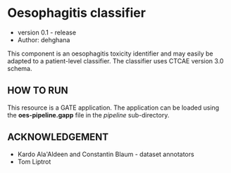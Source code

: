 # Oesophagitis classifier
* version 0.1 - release
* Author: dehghana

This component is an oesophagitis toxicity identifier and may easily be adapted to a patient-level classifier. The classifier uses CTCAE version 3.0 schema.

## HOW TO RUN
This resource is a GATE application. The application can be loaded using the **oes-pipeline.gapp** file in the *pipeline* sub-directory.

## ACKNOWLEDGEMENT
* Kardo Ala'Aldeen and Constantin Blaum - dataset annotators
* Tom Liptrot

